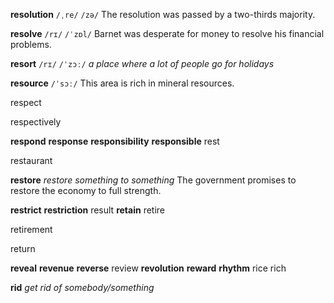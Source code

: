**resolution** 
`/ˌre/` `/zə/`
The resolution was passed by a two-thirds majority.

**resolve** 
`/rɪ/` `/ˈzɒl/`
Barnet was desperate for money to resolve his financial problems.

**resort** 
`/rɪ/` `/ˈzɔː/`
*a place where a lot of people go for holidays*

**resource** 
`/ˈsɔː/`
This area is rich in mineral resources.

respect 

respectively 

**respond** 
**response** 
**responsibility** 
**responsible** 
rest 

restaurant 

**restore**
*restore something to something*
The government promises to restore the economy to full strength. 

**restrict** 
**restriction** 
result 
**retain** 
retire 

retirement 

return 

**reveal** 
**revenue** 
**reverse** 
review 
**revolution** 
**reward** 
**rhythm** 
rice 
rich 

**rid**
*get rid of somebody/something* 